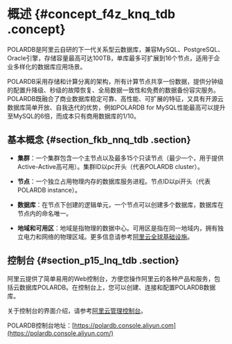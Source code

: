 # 概述 {#concept_f4z_knq_tdb .concept}

POLARDB是阿里云自研的下一代关系型云数据库，兼容MySQL、PostgreSQL、Oracle引擎，存储容量最高可达100TB，单库最多可扩展到16个节点，适用于企业多样化的数据库应用场景。

POLARDB采用存储和计算分离的架构，所有计算节点共享一份数据，提供分钟级的配置升降级、秒级的故障恢复、全局数据一致性和免费的数据备份容灾服务。POLARDB既融合了商业数据库稳定可靠、高性能、可扩展的特征，又具有开源云数据库简单开放、自我迭代的优势，例如POLARDB for MySQL性能最高可以提升至MySQL的6倍，而成本只有商用数据库的1/10。

## 基本概念 {#section_fkb_nnq_tdb .section}

-   **集群**：一个集群包含一个主节点以及最多15个只读节点（最少一个，用于提供Active-Active高可用）。集群ID以pc开头（代表POLARDB cluster）。

-   **节点**：一个独立占用物理内存的数据库服务进程。节点ID以pi开头（代表POLARDB instance）。

-   **数据库**：在节点下创建的逻辑单元，一个节点可以创建多个数据库，数据库在节点内的命名唯一。

-   **地域和可用区**：地域是指物理的数据中心。可用区是指在同一地域内，拥有独立电力和网络的物理区域。更多信息请参考[阿里云全球基础设施](https://www.alibabacloud.com/zh/global-locations)。


## 控制台 {#section_p15_lnq_tdb .section}

阿里云提供了简单易用的Web控制台，方便您操作阿里云的各种产品和服务，包括云数据库POLARDB。在控制台上，您可以创建、连接和配置POLARDB数据库。

关于控制台的界面介绍，请参考[阿里云管理控制台](https://www.alibabacloud.com/help/doc-detail/47605.htm)。

POLARDB控制台地址：[https://polardb.console.aliyun.com](https://polardb.console.aliyun.com/)

